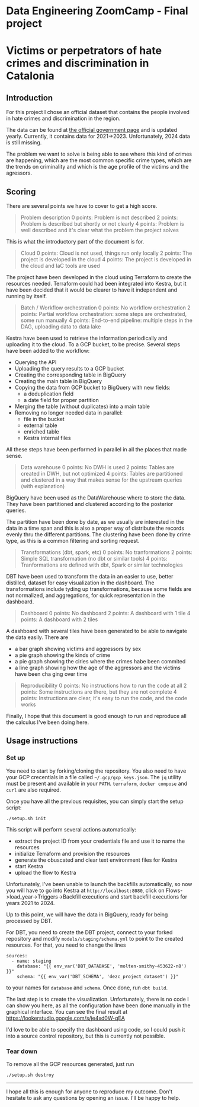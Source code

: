# Data Engineering ZoomCamp - Final project
# Victims or perpetrators of hate crimes and discrimination in Catalonia

## Introduction

For this project I chose an official dataset that contains the people involved
in hate crimes and discrimination in the region.

The data can be found at [the official government page](https://analisi.transparenciacatalunya.cat/Seguretat/V-ctimes-o-persones-autores-de-delictes-d-odi-i-di/gci6-2ubm) and is updated yearly.
Currently, it contains data for 2021->2023.
Unfortunately, 2024 data is still missing.

The problem we want to solve is being able to see where this kind of
crimes are happening, which are the most common specific crime types,
which are the trends on criminality and which
is the age profile of the victims and the agressors.

## Scoring

There are several points we have to cover to get a high score.

>Problem description
>0 points: Problem is not described
>2 points: Problem is described but shortly or not clearly
>4 points: Problem is well described and it's clear what the problem the project solves

This is what the introductory part of the document is for.

>Cloud
>0 points: Cloud is not used, things run only locally
>2 points: The project is developed in the cloud
>4 points: The project is developed in the cloud and IaC tools are used

The project have been developed in the cloud using Terraform to create
the resources needed.
Terraform could had been integrated into Kestra, but it have been decided that it would be
clearer to have it independent and running by itself.

>Batch / Workflow orchestration
>0 points: No workflow orchestration
>2 points: Partial workflow orchestration: some steps are orchestrated, some run manually
>4 points: End-to-end pipeline: multiple steps in the DAG, uploading data to data lake

Kestra have been used to retrieve the information periodically and
uploading it to the cloud. To a GCP bucket, to be precise.
Several steps have been added to the workflow:

- Querying the API
- Uploading the query results to a GCP bucket
- Creating the corresponding table in BigQuery
- Creating the main table in BigQuery
- Copying the data from GCP bucket to BigQuery with new fields:
  - a deduplication field
  - a date field for proper partition
- Merging the table (without duplicates) into a main table
- Removing no longer needed data in parallel:
  - file in the bucket
  - external table
  - enriched table
  - Kestra internal files

All these steps have been performed in parallel in all the places that made sense.

>Data warehouse
>0 points: No DWH is used
>2 points: Tables are created in DWH, but not optimized
>4 points: Tables are partitioned and clustered in a way that makes sense for the upstream queries (with explanation)

BigQuery have been used as the DataWarehouse where to store the data.
They have been partitioned and clustered according to the
posterior queries.

The partition have been done by date, as we usually are interested
in the data in a time span and this is also a proper way of distribute
the records evenly thru the different partitions.
The clustering have been done by crime type, as this is a common filtering
and sorting request.

>Transformations (dbt, spark, etc)
>0 points: No tranformations
>2 points: Simple SQL transformation (no dbt or similar tools)
>4 points: Tranformations are defined with dbt, Spark or similar technologies

DBT have been used to transform the data in an easier to use,
better distilled, dataset for easy visualization in the dashboard.
The transformations include tyding up transformations, because some fields
are not normalized, and aggregations, for quick representation in the
dashboard.

>Dashboard
>0 points: No dashboard
>2 points: A dashboard with 1 tile
>4 points: A dashboard with 2 tiles

A dashboard with several tiles have been generated to be able to
navigate the data easily. There are

* a bar graph showing victims and aggressors by sex
* a pie graph showing the kinds of crime
* a pie graph showing the ciries where the crimes habe been commited
* a line graph showing how the age of the aggressors and the victims have been cha ging over time

>Reproducibility
>0 points: No instructions how to run the code at all
>2 points: Some instructions are there, but they are not complete
>4 points: Instructions are clear, it's easy to run the code, and the code works

Finally, I hope that this document is good enough to run and
reproduce all the calculus I've been doing here.

## Usage instructions

### Set up

You need to start by forking/cloning the repository.
You also need to have your GCP crecentials in a file called `~/.gcp/gcp_keys.json`.
The `jq` utility must be present and available in your `PATH`.
`terraform`, `docker compose` and `curl` are also required.

Once you have all the previous requisites, you can simply start the setup script:

```
./setup.sh init
```

This script will perform several actions automatically:

* extract the project ID from your credentials file and use it to name the resources
* initialize Terraform and provision the resources
* generate the obuscated and clear text environment files for Kestra
* start Kestra
* upload the flow to Kestra

Unfortunately, I've been unable to launch the backfills automatically,
so now you will have to go into Kestra at `http://localhost:8080`, click on
Flows->load_year->Triggers->Backfill executions and start backfill executions
for years 2021 to 2024.

Up to this point, we will have the data in BigQuery, ready for being processed by DBT.

For DBT, you need to create the DBT project, connect to your forked repository and
modify `models/staging/schema.yml` to point to the created resources.
For that, you need to change the lines
```
sources:
  - name: staging
    database: "{{ env_var('DBT_DATABASE', 'molten-smithy-453622-n8') }}"
    schema: "{{ env_var('DBT_SCHEMA', 'dezc_project_dataset') }}"
```
to your names for `database` and `schema`.
Once done, run `dbt build`.

The last step is to create the visualization.
Unfortunately, there is no code I can show you here, as all the configuration have
been done manually in the graphical interface.
You can see the final result at https://lookerstudio.google.com/s/je4xd0W-qEA

I'd love to be able to specify the dashboard using code, so I could push it into
a source control repository, but this is currently not possible.

### Tear down

To remove all the GCP resources generated, just run
```
./setup.sh destroy
```

---

I hope all this is enough for anyone to reproduce my outcome.
Don't hesitate to ask any questions by opening an issue. I'll be happy to help.